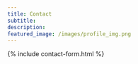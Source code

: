 ```yaml
---
title: Contact
subtitle: 
description: 
featured_image: /images/profile_img.png
---
```


{% include contact-form.html %}

